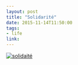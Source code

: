 ```yaml
---
layout: post
title: "Solidarité"
date: 2015-11-14T11:50:00
tags:
- life
link:
---
```

[![solidaité](https://zanshin.net/images/solidarite.png)](https://zanshin.net/images/solidarite.png)

